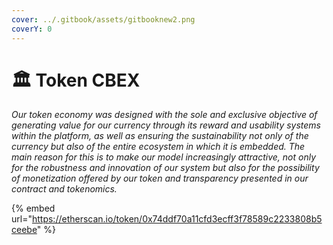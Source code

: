 ```yaml
---
cover: ../.gitbook/assets/gitbooknew2.png
coverY: 0
---
```


# 🏛 Token CBEX

_Our token economy was designed with the sole and exclusive objective of generating value for our currency through its reward and usability systems within the platform, as well as ensuring the sustainability not only of the currency but also of the entire ecosystem in which it is embedded. The main reason for this is to make our model increasingly attractive, not only for the robustness and innovation of our system but also for the possibility of monetization offered by our token and transparency presented in our contract and tokenomics._

{% embed url="https://etherscan.io/token/0x74ddf70a11cfd3ecff3f78589c2233808b5ceebe" %}
